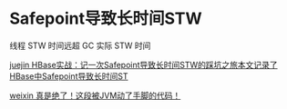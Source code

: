 # Safepoint导致长时间STW

线程 STW 时间远超 GC 实际 STW 时间

[juejin HBase实战：记一次Safepoint导致长时间STW的踩坑之旅本文记录了HBase中Safepoint导致长时间ST](https://juejin.cn/post/6844903878765314061)

[weixin 真是绝了！这段被JVM动了手脚的代码！](https://mp.weixin.qq.com/s/KDUccdLALWdjNBrFjVR74Q)
